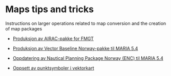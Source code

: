 # Maps tips and tricks

Instructions on larger operations related to map conversion and the creation of map packages


*  [Produksjon av AIRAC-pakke for FMGT](maria_gdk/internal/Maps/AIRAC)

*  [Produksjon av Vector Baseline Norway-pakke til MARIA 5.4](maria_gdk/internal/Maps/vectorbaseline)

*  [Oppdatering av Nautical Planning Package Norway (ENC) til MARIA 5.4](maria_gdk/internal/Maps/ENC54)

*  [Oppsett av punktsymboler i vektorkart](maria_gdk/internal/Maps/pointsymbolssetup)



